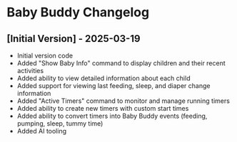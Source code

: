 # Baby Buddy Changelog

## [Initial Version] - 2025-03-19
- Initial version code
- Added "Show Baby Info" command to display children and their recent activities
- Added ability to view detailed information about each child
- Added support for viewing last feeding, sleep, and diaper change information
- Added "Active Timers" command to monitor and manage running timers
- Added ability to create new timers with custom start times
- Added ability to convert timers into Baby Buddy events (feeding, pumping, sleep, tummy time)
- Added AI tooling
